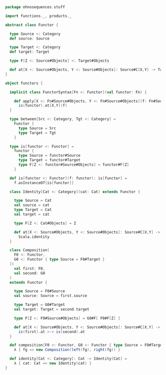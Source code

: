 
```scala
package ohnosequences.stuff

import functions._, products._

abstract class Functor {

  type Source <: Category
  def source: Source

  type Target <: Category
  def target: Target

  type F[Z <: Source#Objects] <: Target#Objects

  def at[X <: Source#Objects, Y <: Source#Objects]: Source#C[X,Y] -> Target#C[F[X], F[Y]]
}

object functors {

  implicit class FunctorSyntax[Fn <: Functor](val functor: Fn) {

    def apply[X <: Fn#Source#Objects, Y <: Fn#Source#Objects](f: Fn#Source#C[X,Y]): Fn#Target#C[Fn#F[X], Fn#F[Y]] =
      is(functor).at[X,Y](f)
  }

  type between[Src <: Category, Tgt <: Category] =
    Functor {
      type Source = Src
      type Target = Tgt
    }

  type is[functor <: Functor] =
    functor {
      type Source = functor#Source
      type Target = functor#Target
      type F[Z <: functor#Source#Objects] = functor#F[Z]
    }

  def is[functor <: Functor](f: functor): is[functor] =
    f.asInstanceOf[is[functor]]

  class Identity[Cat <: Category](cat: Cat) extends Functor {

    type Source = Cat
    val source = cat
    type Target = Cat
    val target = cat

    type F[Z <: Cat#Objects] = Z

    def at[X <: Source#Objects, Y <: Source#Objects]: Source#C[X,Y] -> Target#C[F[X], F[Y]] =
      Scala.identity
  }

  class Composition[
    F0 <: Functor,
    G0 <: Functor { type Source = F0#Target }
  ](
    val first: F0,
    val second: G0
  )
  extends Functor {

    type Source = F0#Source
    val source: Source = first.source

    type Target = G0#Target
    val target: Target = second.target

    type F[Z <: F0#Source#Objects] = G0#F[ F0#F[Z] ]

    def at[X <: Source#Objects, Y <: Source#Objects]: Source#C[X,Y] -> Target#C[F[X], F[Y]] =
      is(first).at >-> is(second).at
  }

  def composition[F0 <: Functor, G0 <: Functor { type Source = F0#Target }]: (F0 × G0) -> Composition[F0,G0] =
    λ { fg => new Composition(left(fg), right(fg)) }

  def identity[Cat <: Category]: Cat -> Identity[Cat] =
    λ { cat: Cat => new Identity(cat) }
}

```




[test/scala/tuples/stdComparison.scala]: ../../../test/scala/tuples/stdComparison.scala.md
[test/scala/tuples/syntax.scala]: ../../../test/scala/tuples/syntax.scala.md
[test/scala/functors/functorExamples.scala]: ../../../test/scala/functors/functorExamples.scala.md
[test/scala/sums.scala]: ../../../test/scala/sums.scala.md
[test/scala/ScalaCategory.scala]: ../../../test/scala/ScalaCategory.scala.md
[test/scala/functions/syntax.scala]: ../../../test/scala/functions/syntax.scala.md
[test/scala/categories.scala]: ../../../test/scala/categories.scala.md
[main/scala/stuff/monoidalCategories.scala]: monoidalCategories.scala.md
[main/scala/stuff/products.scala]: products.scala.md
[main/scala/stuff/Scala.scala]: Scala.scala.md
[main/scala/stuff/package.scala]: package.scala.md
[main/scala/stuff/sums.scala]: sums.scala.md
[main/scala/stuff/monoids.scala]: monoids.scala.md
[main/scala/stuff/maybe.scala]: maybe.scala.md
[main/scala/stuff/boolean.scala]: boolean.scala.md
[main/scala/stuff/functors.scala]: functors.scala.md
[main/scala/stuff/naturalTransformations.scala]: naturalTransformations.scala.md
[main/scala/stuff/categories.scala]: categories.scala.md
[main/scala/stuff/functions.scala]: functions.scala.md